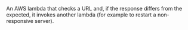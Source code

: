 An AWS lambda that checks a URL and, if the response differs from the expected, it invokes another lambda (for example to restart a non-responsive server).
